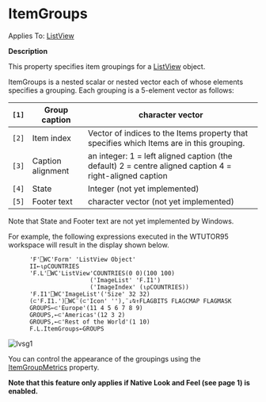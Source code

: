 




<h1 class="heading"><span class="name">ItemGroups</span></h1>

Applies To: [ListView](./listview.md)


**Description**


This property specifies item groupings for a [ListView](./listview.md) object.


ItemGroups is a nested scalar or nested vector each of whose elements specifies a grouping. Each grouping is a 5-element vector as follows:


| `[1]` | Group caption | character vector |
| --- | --- | ---  |
| `[2]` | Item index | Vector of indices to the Items property that specifies which Items are in this grouping. |
| `[3]` | Caption alignment | an integer: 1 = left aligned caption (the default) 2 = centre        aligned caption 4 = right-aligned caption |
| `[4]` | State | Integer (not yet implemented) |
| `[5]` | Footer text | character vector (not yet implemented) |


Note that State and Footer text are not yet implemented by Windows.


For example, the following expressions executed in the WTUTOR95 workspace will result in the display shown below.
```apl
      'F'⎕WC'Form' 'ListView Object'
      II←⍳⍴COUNTRIES
      'F.L'⎕WC'ListView'COUNTRIES(0 0)(100 100)
                       ('ImageList' 'F.I1')
                       ('ImageIndex' (⍳⍴COUNTRIES))
      'F.I1'⎕WC'ImageList'('Size' 32 32)
      (⊂'F.I1.')⎕WC¨(⊂'Icon' ''),¨↓⍉↑FLAGBITS FLAGCMAP FLAGMASK
      GROUPS←⊂'Europe'(11 4 5 6 7 8 9)
      GROUPS,←⊂'Americas'(12 3 2)
      GROUPS,←⊂'Rest of the World'(1 10)
      F.L.ItemGroups←GROUPS
```


![lvsg1](../img/lvsg1.gif)


You can control the appearance of the groupings using the [ItemGroupMetrics](itemgroupmetrics.md) property.



**Note that this feature only applies if Native Look and Feel (see page 1) is enabled.**


